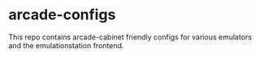 # arcade-configs
This repo contains arcade-cabinet friendly configs for various emulators and the emulationstation frontend.
